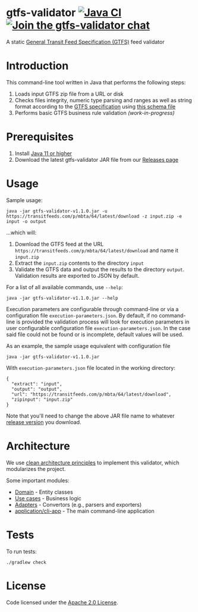 # gtfs-validator [![Java CI](https://github.com/MobilityData/gtfs-validator/workflows/Java%20CI/badge.svg)](https://github.com/MobilityData/gtfs-validator/actions?query=workflow%3A%22Java+CI%22) [![Join the gtfs-validator chat](https://mobilitydata-io.herokuapp.com/badge.svg)](https://mobilitydata-io.herokuapp.com/)

A static [General Transit Feed Specification (GTFS)](http://gtfs.org/reference/static/) feed validator

# Introduction

This command-line tool written in Java that performs the following steps:
1. Loads input GTFS zip file from a URL or disk
1. Checks files integrity, numeric type parsing and ranges as well as string format according to the [GTFS specification](http://gtfs.org/reference/static/#field-types) using [this schema file](https://github.com/MobilityData/gtfs-validator/blob/v1.1.0/adapter/repository/in-memory-simple/src/main/resources/gtfs_spec.asciipb)
1. Performs basic GTFS business rule validation *(work-in-progress)*

# Prerequisites
1. Install [Java 11 or higher](https://www.oracle.com/java/technologies/javase-downloads.html)
1. Download the latest gtfs-validator JAR file from our [Releases page](https://github.com/MobilityData/gtfs-validator/releases)

# Usage

Sample usage:

``` 
java -jar gtfs-validator-v1.1.0.jar -u https://transitfeeds.com/p/mbta/64/latest/download -z input.zip -e input -o output
```

...which will:
 1. Download the GTFS feed at the URL `https://transitfeeds.com/p/mbta/64/latest/download` and name it `input.zip`
 1. Extract the `input.zip` contents to the directory `input`
 1. Validate the GTFS data and output the results to the directory `output`. Validation results are exported to JSON by default.

For a list of all available commands, use `--help`:

``` 
java -jar gtfs-validator-v1.1.0.jar --help
```

Execution parameters are configurable through command-line or via a configuration file `execution-parameters.json`. 
By default, if no command-line is provided the validation process will look for execution parameters in user configurable configuration file `execution-parameters.json`.
In the case said file could not be found or is incomplete, default values will be used.

As an example, the sample usage equivalent with configuration file 

``` 
java -jar gtfs-validator-v1.1.0.jar
```

With `execution-parameters.json` file located in the working directory:
 
```
{
  "extract": "input",
  "output": "output",
  "url": "https://transitfeeds.com/p/mbta/64/latest/download",
  "zipinput": "input.zip"
}
```

Note that you'll need to change the above JAR file name to whatever [release version](https://github.com/MobilityData/gtfs-validator/releases) you download.

# Architecture

We use [clean architecture principles](https://medium.com/slalom-build/clean-architecture-with-java-11-f78bba431041) to implement this validator, which modularizes the project.

Some important modules:
* [Domain](domain) - Entity classes
* [Use cases](usecase) - Business logic 
* [Adapters](adapter) - Convertors (e.g., parsers and exporters)
* [application/cli-app](application/cli-app) - The main command-line application

# Tests

To run tests: 

```
./gradlew check
```

# License

Code licensed under the [Apache 2.0 License](http://www.apache.org/licenses/LICENSE-2.0).